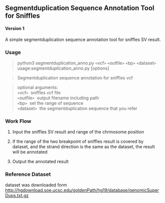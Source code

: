 ## Segmentduplication Sequence Annotation Tool for Sniffles  
#### Version 1
A simple segmentduplication sequence annotation tool for sniffles SV result.  


### Usage 
>python3 segmentduplication_anno.py `<`vcf`>` `<`outfile`>` `<`bp`>` `<`dataset`>`  
>usage:segmentduplication_anno.py [options]  

>Segmentduplication sequence annotation for sniffles vcf  

>optional arguments:   
> `<`vcf`>`         	&nbsp;sniffles vcf file  
> `<`outfile`>`     &nbsp;output filename including path  
> `<`bp`>`          &nbsp;set the range of sequence  
> `<`dataset`>`     &nbsp;the segmentduplication sequence that you refer

### Work Flow

1. Input the sniffles SV result and range of the chrmosome position 

3. If the range of the two breakpoint of sniffles result is covered by dataset, and the strand direction is the same as the dataset, the result will be annotated   

3. Output the annotated result 



### Reference Dataset  
dataset was downloaded form [http://hgdownload.soe.ucsc.edu/goldenPath/hg19/database/genomicSuperDups.txt.gz ](http://hgdownload.soe.ucsc.edu/goldenPath/hg19/database/genomicSuperDups.txt.gz)




  
